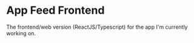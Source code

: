 # App Feed Frontend
The frontend/web version (ReactJS/Typescript) for the app I'm currently working on.
